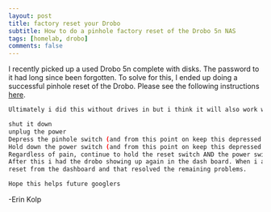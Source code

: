 ```yaml
---
layout: post
title: factory reset your Drobo
subtitle: How to do a pinhole factory reset of the Drobo 5n NAS
tags: [homelab, drobo]
comments: false
---
```


I recently picked up a used Drobo 5n complete with disks. The password to it had long since been forgotten. To solve for this, I ended up doing a successful pinhole reset of 
the Drobo. Please see the following instructions [here](https://drobocommunity.m-ize.com/t/pinhole-reset/75489/28).

```bash
Ultimately i did this without drives in but i think it will also work with drives.

shut it down
unplug the power
Depress the pinhole switch (and from this point on keep this depressed till the end)
Hold down the power switch (and from this point on keep this depressed till the end) <-- this is the part i was missing out of there instructions
Regardless of pain, continue to hold the reset switch AND the power switch until you get the red LED for the top drive, OR (in theory) the drives go green.
After this i had the drobo showing up again in the dash board. When i added the old drives back in it seemed like it was trying to recover them, so i ended up doing another 
reset from the dashboard and that resolved the remaining problems.

Hope this helps future googlers
```

-Erin Kolp

